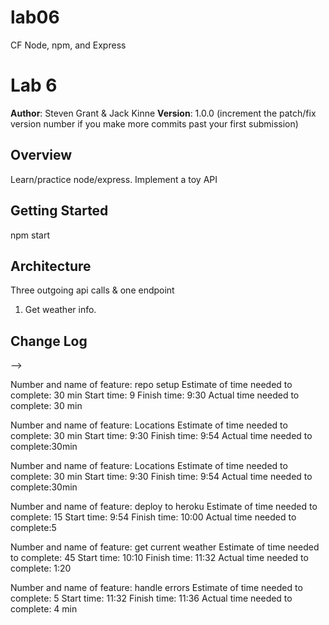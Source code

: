 # lab06
CF Node, npm, and Express

# Lab 6

**Author**: Steven Grant & Jack Kinne
**Version**: 1.0.0 (increment the patch/fix version number if you make more commits past your first submission)

## Overview
<!-- Provide a high level overview of what this application is and why you are building it, beyond the fact that it's an assignment for this class. (i.e. What's your problem domain?) -->
Learn/practice node/express. Implement a toy API

## Getting Started
<!-- What are the steps that a user must take in order to build this app on their own machine and get it running? -->
npm start
## Architecture
<!-- Provide a detailed description of the application design. What technologies (languages, libraries, etc) you're using, and any other relevant design information. -->
Three outgoing api calls & one endpoint
1) Get weather info.
## Change Log
<!-- Use this area to document the iterative changes made to your application as each feature is successfully implemented. Use time stamps. Here's an examples:

01-01-2001 4:59pm - Application now has a fully-functional express server, with a GET route for the location resource.

## Credits and Collaborations
<!-- Give credit (and a link) to other people or resources that helped you build this application. -->
-->



Number and name of feature: repo setup
Estimate of time needed to complete: 30 min
Start time: 9
Finish time: 9:30
Actual time needed to complete: 30 min

Number and name of feature: Locations
Estimate of time needed to complete: 30 min
Start time: 9:30
Finish time: 9:54
Actual time needed to complete:30min

Number and name of feature: Locations
Estimate of time needed to complete: 30 min
Start time: 9:30
Finish time: 9:54
Actual time needed to complete:30min

Number and name of feature: deploy to heroku
Estimate of time needed to complete: 15
Start time: 9:54
Finish time: 10:00
Actual time needed to complete:5

Number and name of feature: get current weather
Estimate of time needed to complete: 45
Start time: 10:10
Finish time:  11:32 
Actual time needed to complete: 1:20

Number and name of feature: handle errors
Estimate of time needed to complete: 5
Start time: 11:32
Finish time:  11:36
Actual time needed to complete: 4 min 